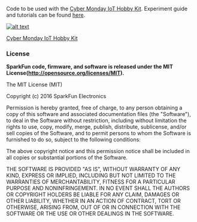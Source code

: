 Code to be used with the [Cyber Monday IoT Hobby Kit](https://www.sparkfun.com/products/14061). Experiment guide and tutorials can be found [here](https://learn.sparkfun.com/tutorials/internet-of-things-experiment-guide).

[![alt text](https://cdn.sparkfun.com/assets/learn_tutorials/5/9/4/14061-01.jpg)](https://cdn.sparkfun.com/assets/learn_tutorials1/5/9/4/14061-01.jpg)

[Cyber Monday IoT Hobby Kit](https://www.sparkfun.com/products/14061)

### License

**SparkFun code, firmware, and software is released under the MIT License(http://opensource.org/licenses/MIT).**

The MIT License (MIT)

Copyright (c) 2016 SparkFun Electronics

Permission is hereby granted, free of charge, to any person obtaining a copy of this software and associated documentation files (the "Software"), to deal in the Software without restriction, including without limitation the rights to use, copy, modify, merge, publish, distribute, sublicense, and/or sell copies of the Software, and to permit persons to whom the Software is furnished to do so, subject to the following conditions:

The above copyright notice and this permission notice shall be included in all copies or substantial portions of the Software.

THE SOFTWARE IS PROVIDED "AS IS", WITHOUT WARRANTY OF ANY KIND, EXPRESS OR IMPLIED, INCLUDING BUT NOT LIMITED TO THE WARRANTIES OF MERCHANTABILITY, FITNESS FOR A PARTICULAR PURPOSE AND NONINFRINGEMENT. IN NO EVENT SHALL THE AUTHORS OR COPYRIGHT HOLDERS BE LIABLE FOR ANY CLAIM, DAMAGES OR OTHER LIABILITY, WHETHER IN AN ACTION OF CONTRACT, TORT OR OTHERWISE, ARISING FROM, OUT OF OR IN CONNECTION WITH THE SOFTWARE OR THE USE OR OTHER DEALINGS IN THE SOFTWARE.
